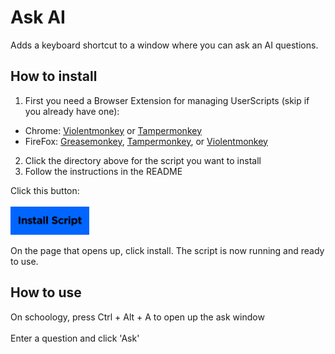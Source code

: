 # Ask AI
Adds a keyboard shortcut to a window where you can ask an AI questions.

## How to install
1. First you need a Browser Extension for managing UserScripts (skip if you already have one):  
* Chrome: [Violentmonkey](https://chrome.google.com/webstore/detail/violentmonkey/jinjaccalgkegednnccohejagnlnfdag)  or [Tampermonkey](https://chrome.google.com/webstore/detail/tampermonkey/dhdgffkkebhmkfjojejmpbldmpobfkfo)
* FireFox: [Greasemonkey](https://addons.mozilla.org/firefox/addon/greasemonkey/), [Tampermonkey](https://addons.mozilla.org/firefox/addon/tampermonkey/), or [Violentmonkey](https://addons.mozilla.org/firefox/addon/violentmonkey/)
2. Click the directory above for the script you want to install
3. Follow the instructions in the README 
<!-- end of the list -->
Click this button:
<br></br>
<img src='./resources/install-script.png?raw=true' width=25% href='https://www.google.com'>

On the page that opens up, click install. The script is now running and ready to use.
## How to use
On schoology, press Ctrl + Alt + A to open up the ask window <br></br>
Enter a question and click 'Ask'
